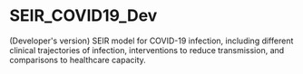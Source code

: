 # SEIR_COVID19_Dev

(Developer's version) SEIR model for COVID-19 infection, including different clinical trajectories of infection, interventions to reduce transmission, and comparisons to healthcare capacity.
